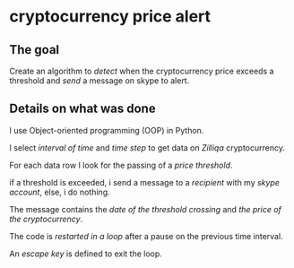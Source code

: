 # cryptocurrency price alert

## The goal

Create an algorithm to *detect* when the cryptocurrency price exceeds a threshold and *send* a message on skype to alert.

## Details on what was done

I use Object-oriented programming (OOP) in Python. 

I select *interval of time* and *time step* to get data on *Zilliqa* cryptocurrency. 

For each data row I look for the passing of a *price threshold*.

if a threshold is exceeded, i send a message to a *recipient* with my *skype account*, else, i do nothing. 

The message contains the *date of the threshold crossing* and *the price of the cryptocurrency*.

The code is *restarted in a loop* after a pause on the previous time interval. 

An *escape key* is defined to exit the loop. 







